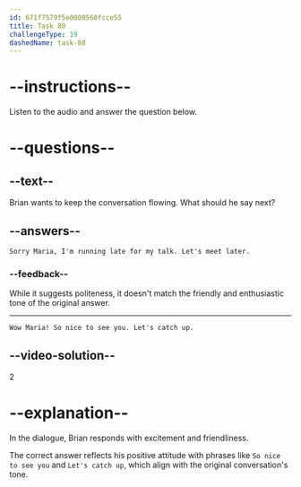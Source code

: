 ```yaml
---
id: 671f7579f5e0000560fcce55
title: Task 80
challengeType: 19
dashedName: task-80
---
```


<!-- SPEAKING -->

<!--
AUDIO REFERENCE:
Maria: Brian, is that you? What a surprise to see you here at PyCon! 
-->

# --instructions--

Listen to the audio and answer the question below.

# --questions--

## --text--

Brian wants to keep the conversation flowing. What should he say next?

## --answers--

`Sorry Maria, I'm running late for my talk. Let's meet later.`

### --feedback--

While it suggests politeness, it doesn't match the friendly and enthusiastic tone of the original answer.

---

`Wow Maria! So nice to see you. Let's catch up.`

## --video-solution--

2

# --explanation--

In the dialogue, Brian responds with excitement and friendliness.

The correct answer reflects his positive attitude with phrases like `So nice to see you` and `Let's catch up`, which align with the original conversation's tone.

